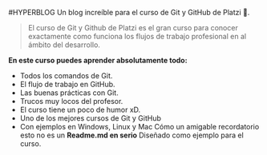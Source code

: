 #HYPERBLOG
Un blog increíble para el curso de Git y GitHub de Platzi 💚.

> El curso de Git y Github de Platzi es el gran curso para conocer exactamente como funciona los flujos de trabajo profesional en al ámbito del desarrollo.

**En este curso puedes aprender absolutamente todo:**

- Todos los comandos de Git.
- El flujo de trabajo en GitHub.
- Las buenas prácticas con Git.
- Trucos muy locos del profesor.
- El curso tiene un poco de humor xD.
- Uno de los mejores cursos de Git y GitHub
- Con ejemplos en Windows, Linux y Mac
  Cómo un amigable recordatorio esto no es un **Readme.md en serio** Diseñado como ejemplo para el curso.
